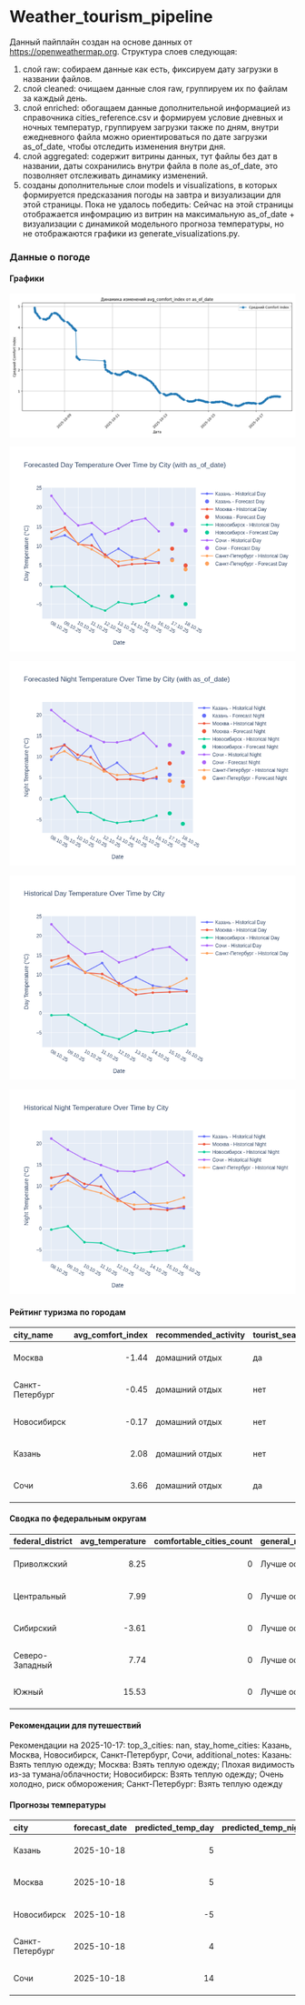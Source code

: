 # Weather_tourism_pipeline
Данный пайплайн создан на основе данных от https://openweathermap.org.
Структура слоев следующая:
  1) слой raw: 
  собираем данные как есть, фиксируем дату загрузки в названии файлов.
  2) слой cleaned:
  очищаем данные слоя raw, группируем их по файлам за каждый день.
  3) слой enriched:
  обогащаем данные дополнительной информацией из справочника cities_reference.csv и формируем условие дневных и ночных температур,
  группируем загрузки также по дням, внутри ежедневного файла можно ориентироваться по дате загрузки as_of_date, чтобы отследить изменения внутри дня.
  4) слой aggregated:
   содержит витрины данных, тут файлы без дат в названии, даты сохранились внутри файла в поле as_of_date, это позволняет отслеживать динамику изменений.
  6) созданы дополнительные слои models и visualizations, в которых формируется предсказания погоды на завтра и визуализации для этой страницы.
  Пока не удалось победить: Сейчас на этой страницы отображается инфомрацию из витрин на максимальную as_of_date + визуализации с динамикой модельного прогноза температуры, 
  но не отображаются графики из generate_visualizations.py.
<!-- WEATHER DATA START -->
### Данные о погоде

#### Графики
![Comfort Index Trend](data/visualizations/comfort_index_trend.png)

![Forecasted Day Temperature](data/visualizations/forecasted_day_temperature.png)

![Forecasted Night Temperature](data/visualizations/forecasted_night_temperature.png)

![Historical Day Temperature](data/visualizations/historical_day_temperature.png)

![Historical Night Temperature](data/visualizations/historical_night_temperature.png)

#### Рейтинг туризма по городам
| city_name       |   avg_comfort_index | recommended_activity   | tourist_season_match   | tourism_season   | tour_recommendation       | as_of_date          |
|:----------------|--------------------:|:-----------------------|:-----------------------|:-----------------|:--------------------------|:--------------------|
| Москва          |               -1.44 | домашний отдых         | да                     | Круглогодично    | домашний отдых в сезон    | 2025-10-17 23:28:00 |
| Санкт-Петербург |               -0.45 | домашний отдых         | нет                    | Май-Сентябрь     | домашний отдых вне сезона | 2025-10-17 23:28:00 |
| Новосибирск     |               -0.17 | домашний отдых         | нет                    | Июнь-Август      | домашний отдых вне сезона | 2025-10-17 23:28:00 |
| Казань          |                2.08 | домашний отдых         | нет                    | Май-Сентябрь     | домашний отдых вне сезона | 2025-10-17 23:28:00 |
| Сочи            |                3.66 | домашний отдых         | да                     | Май-Октябрь      | домашний отдых в сезон    | 2025-10-17 23:28:00 |

#### Сводка по федеральным округам
| federal_district   |   avg_temperature |   comfortable_cities_count | general_recommendation   | as_of_date          |
|:-------------------|------------------:|---------------------------:|:-------------------------|:--------------------|
| Приволжский        |              8.25 |                          0 | Лучше остаться дома      | 2025-10-17 23:28:00 |
| Центральный        |              7.99 |                          0 | Лучше остаться дома      | 2025-10-17 23:28:00 |
| Сибирский          |             -3.61 |                          0 | Лучше остаться дома      | 2025-10-17 23:28:00 |
| Северо-Западный    |              7.74 |                          0 | Лучше остаться дома      | 2025-10-17 23:28:00 |
| Южный              |             15.53 |                          0 | Лучше остаться дома      | 2025-10-17 23:28:00 |

#### Рекомендации для путешествий
Рекомендации на 2025-10-17: top_3_cities: nan, stay_home_cities: Казань, Москва, Новосибирск, Санкт-Петербург, Сочи, additional_notes: Казань: Взять теплую одежду; Москва: Взять теплую одежду; Плохая видимость из-за тумана/облачности; Новосибирск: Взять теплую одежду; Очень холодно, риск обморожения; Санкт-Петербург: Взять теплую одежду

#### Прогнозы температуры
| city            | forecast_date   |   predicted_temp_day |   predicted_temp_night | model_type       | as_of_date          |
|:----------------|:----------------|---------------------:|-----------------------:|:-----------------|:--------------------|
| Казань          | 2025-10-18      |                    5 |                      4 | LinearRegression | 2025-10-17 23:28:31 |
| Москва          | 2025-10-18      |                    5 |                      4 | LinearRegression | 2025-10-17 23:28:31 |
| Новосибирск     | 2025-10-18      |                   -5 |                     -6 | LinearRegression | 2025-10-17 23:28:31 |
| Санкт-Петербург | 2025-10-18      |                    4 |                      3 | LinearRegression | 2025-10-17 23:28:31 |
| Сочи            | 2025-10-18      |                   14 |                     11 | LinearRegression | 2025-10-17 23:28:31 |


<!-- WEATHER DATA END -->

